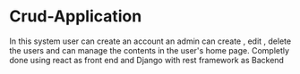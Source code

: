 # Crud-Application
In this system user can create an account an admin can create , edit , delete the users and can manage the contents in the user's home page. Completly done using react as front end and Django with rest framework as Backend
